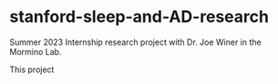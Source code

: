 # stanford-sleep-and-AD-research
Summer 2023 Internship research project with Dr. Joe Winer in the Mormino Lab. 

This project 
